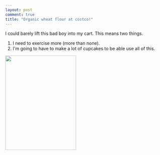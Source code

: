 ```yaml
---
layout: post
comment: true
title: "Organic wheat flour at costco!"
---
```

I could barely lift this bad boy into my cart. This means two things. 
1.  I need to exercise more (more than none). 
2. I'm going to have to make a lot of cupcakes to be able use all of this. 

<p><a href="http://ieatcupcakes.com/wp-content/uploads/2011/05/p_2048_1536_FE502CEC-A68E-4F62-B301-02F510CCB5CA.jpeg"><img src="http://ieatcupcakes.com/wp-content/uploads/2011/05/p_2048_1536_FE502CEC-A68E-4F62-B301-02F510CCB5CA.jpeg" alt="" width="225" height="300" class="alignnone size-full wp-image-364" /></a></p>
